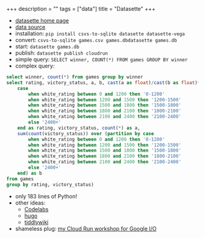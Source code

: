 +++
description = ""
tags = ["data"]
title = "Datasette"
+++ 

* <a href="https://datasette.io" target="_blank">datasette home page</a>
* <a href="https://www.kaggle.com/datasnaek/chess" target="_blank">data source</a>
* installation: `pip install csvs-to-sqlite datasette datasette-vega`
* convert: `csvs-to-sqlite games.csv games.dbdatasette games.db`
* start: `datasette games.db`
* publish: `datasette publish cloudrun`
* simple query: `SELECT winner, COUNT(*) FROM games GROUP BY winner`
* complex query:
```sql
select winner, count(*) from games group by winner
select rating, victory_status, a, b, cast(a as float)/cast(b as float)*100 from (select
    case 
        when white_rating between 0 and 1200 then '0-1200' 
        when white_rating between 1200 and 1500 then '1200-1500'
        when white_rating between 1500 and 1800 then '1500-1800' 
        when white_rating between 1800 and 2100 then '1800-2100' 
        when white_rating between 2100 and 2400 then '2100-2400' 
        else '2400+'
    end as rating, victory_status, count(*) as a,
    sum(count(victory_status)) over (partition by case 
        when white_rating between 0 and 1200 then '0-1200' 
        when white_rating between 1200 and 1500 then '1200-1500'
        when white_rating between 1500 and 1800 then '1500-1800' 
        when white_rating between 1800 and 2100 then '1800-2100' 
        when white_rating between 2100 and 2400 then '2100-2400' 
        else '2400+'
    end) as b
from games
group by rating, victory_status)
```
* only 183 lines of Python!
* other ideas:
  * <a href="https://github.com/googlecodelabs/tools/tree/master/claat" target="_blank">Codelabs</a>
  * <a href="gohugo.io" target="_blank">hugo</a>
  * <a href="https://tiddlywiki.com/" target="_blank">tiddlywiki</a>
* shameless plug: <a href="https://codelabs-preview.appspot.com/?file_id=1s0voEW-Fb8q_U3Al6AnLB1C52gkZjZRu_Rd69KtnuPQ#0" target="_blank">my Cloud Run workshop for Google I/O</a>
